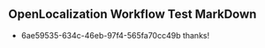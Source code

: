 ## OpenLocalization Workflow Test MarkDown
* 6ae59535-634c-46eb-97f4-565fa70cc49b thanks!

<!--HONumber=Jul16_HO2-->


